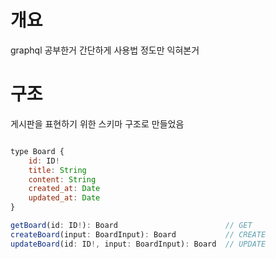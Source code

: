 # 개요
graphql 공부한거 간단하게 사용법 정도만 익혀본거

# 구조
게시판을 표현하기 위한 스키마 구조로 만들었음

```javascript

type Board {
    id: ID!
    title: String
    content: String
    created_at: Date
    updated_at: Date
}

getBoard(id: ID!): Board                        // GET
createBoard(input: BoardInput): Board           // CREATE
updateBoard(id: ID!, input: BoardInput): Board  // UPDATE

```